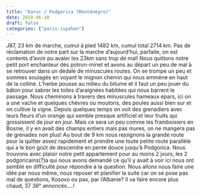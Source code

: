 ```yaml
---
title: "Karuc / Podgorica (Monténégro)"
date: 2019-06-30
draft: false
categories: ["paris-ispahan"]
---
```


J87, 23 km de marche, cumul à pied 1482 km, cumul total 2714 km.
Pas de réclamation de notre part sur la marche d’aujourd’hui, parfaite, on est contents d’avoir pu avaler les 23km sans trop de mal! Nous quittons notre petit port enchanteur dès potron-minet et avons au départ un peu de mal à se retrouver dans un dédale de minuscules routes. On se trompe un peu et sommes soulagés en voyant le mignon chemin qui nous emmène en haut de la colline. L’herbe pousse au milieu du bitume et il faut un peu jouer du bâton pour sabrer les toiles d’araignées habitées qui nous barrent le passage. Nous cheminons à travers des minuscules hameaux épars, ici on a une vache et quelques chèvres ou moutons, des poules aussi bien sur et on cultive la vigne. Depuis quelques temps on voit des grenadiers avec leurs fleurs d’un orange qui semble presque artificiel et leur fruits qui grossissent de jour en jour. Mais ce sera un peu comme les framboisiers en Bosnie, il y en avait des champs entiers mais pas mures, on ne mangera pas de grenades non plus! Au bout de 9 km nous rejoignons la grande route pour la quitter assez rapidement et prendre une toute petite route parallèle qui a le bon goût de descendre en pente douce jusqu’à Podgorica. Nous trouvons avec plaisir notre petit appartement pour au moins 2 jours, les 2 podgoricains(?)à qui nous avons demandé ce qu’il y avait à voir ici nous ont semblé en difficulté pour répondre à la question. Nous allons nous faire une idée par nous même, nous reposer et planifier la suite car on se pose pas mal de questions, Kosovo ou pas, par l’Albanie?
Il va faire encore plus chaud, 37 38° annoncés….!
